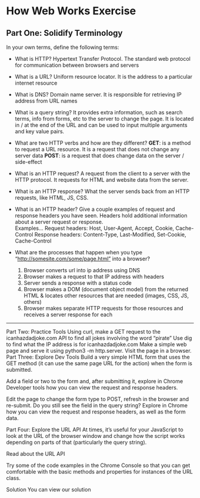 # How Web Works Exercise

## Part One: Solidify Terminology
In your own terms, define the following terms:

- What is HTTP?
    Hypertext Transfer Protocol. The standard web protocol for communication between browsers and servers

- What is a URL?
    Uniform resource locator. It is the address to a particular internet resource
    
- What is DNS?
    Domain name server. It is responsible for retrieving IP address from URL names

- What is a query string?
    It provides extra information, such as search terms, info from forms, etc to the server to change the page.  It is located in / at the end of the URL and can be used to input multiple arguments and key value pairs.

- What are two HTTP verbs and how are they different?
    **GET**: is a method to request a URL resource. It is a request that does not change any server data
    **POST**: is a request that does change data on the server / side-effect 

- What is an HTTP request?
    A request from the client to a server with the HTTP protocol. It requests for HTML and website data from the server.

- What is an HTTP response?
    What the server sends back from an HTTP requests, like HTML, JS, CSS.

- What is an HTTP header? Give a couple examples of request and response headers you have seen.
    Headers hold additional information about a server request or response.  
    Examples...
    Request headers: Host, User-Agent, Accept, Cookie, Cache-Control
    Response headers: Content-Type, Last-Modified, Set-Cookie, Cache-Control

- What are the processes that happen when you type “http://somesite.com/some/page.html” into a browser?
    1. Browser converts url into ip address using DNS
    2. Browser makes a request to that IP address with headers
    3. Server sends a response with a status code
    4. Browser makes a DOM (document object model) from the returned HTML & locates other resources that are needed (images, CSS, JS, others)
    5. Browser makes separate HTTP requests for those resources and receives a server response for each


    

________

Part Two: Practice Tools
Using curl, make a GET request to the icanhazdadjoke.com API to find all jokes involving the word “pirate”
Use dig to find what the IP address is for icanhazdadjoke.com
Make a simple web page and serve it using python3 -m http.server. Visit the page in a browser.
Part Three: Explore Dev Tools
Build a very simple HTML form that uses the GET method (it can use the same page URL for the action) when the form is submitted.

Add a field or two to the form and, after submitting it, explore in Chrome Developer tools how you can view the request and response headers.

Edit the page to change the form type to POST, refresh in the browser and re-submit. Do you still see the field in the query string? Explore in Chrome how you can view the request and response headers, as well as the form data.

Part Four: Explore the URL API
At times, it’s useful for your JavaScript to look at the URL of the browser window and change how the script works depending on parts of that (particularly the query string).

Read about the URL API

Try some of the code examples in the Chrome Console so that you can get comfortable with the basic methods and properties for instances of the URL class.

Solution
You can view our solution